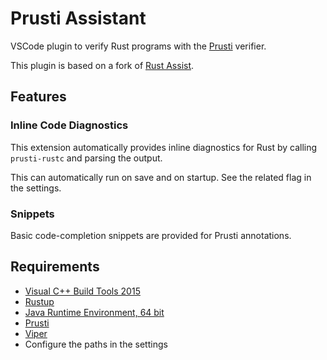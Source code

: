 Prusti Assistant
================

VSCode plugin to verify Rust programs with the [Prusti](http://www.pm.inf.ethz.ch/research/prusti.html) verifier.

This plugin is based on a fork of [Rust Assist](https://github.com/mooman219/rust-assist).

## Features

### Inline Code Diagnostics

This extension automatically provides inline diagnostics for Rust by calling `prusti-rustc` and parsing the output.

This can automatically run on save and on startup. See the related flag in the settings.

### Snippets

Basic code-completion snippets are provided for Prusti annotations.

## Requirements

* [Visual C++ Build Tools 2015](https://go.microsoft.com/fwlink/?LinkId=691126)
* [Rustup](https://rustup.rs/)
* [Java Runtime Environment, 64 bit](https://www.java.com/en/download/)
* [Prusti](http://www.pm.inf.ethz.ch/research/prusti.html)
* [Viper](http://viper.ethz.ch/downloads/)
* Configure the paths in the settings
